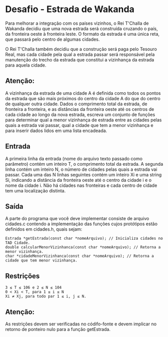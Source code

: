 # Desafio - Estrada de Wakanda

Para melhorar a integração com os países vizinhos, o Rei T'Challa de Wakanda decidiu que uma nova estrada
será construída cruzando o país, da fronteira oeste à fronteira leste. O formato da estrada é uma única reta,
que passará pelo centro de algumas cidades.

O Rei T'Challa também decidiu que a construção será paga pelo Tesouro Real, mas cada cidade pela qual a
estrada passar será responsável pela manutenção do trecho da estrada que constitui a vizinhança da
estrada para aquela cidade.

## Atenção:

A vizinhança da estrada de uma cidade A é definida como todos os pontos da estrada que são mais
próximos do centro da cidade A do que do centro de qualquer outra cidade.
Dados o comprimento total da estrada, de fronteira a fronteira, e as distâncias da fronteira oeste até os
centros de cada cidade ao longo da nova estrada, escreva um conjunto de funções para determinar qual a
menor vizinhança de estrada entre as cidades pelas quais a estrada vai passar, qual a cidade que tem a menor
vizinhança e para inserir dados lidos em uma lista encadeada.

## Entrada

A primeira linha da entrada (nome do arquivo texto passado como parâmetro) contém um inteiro T, o
comprimento total da estrada. A segunda linha contém um inteiro N, o número de cidades pelas quais a
estrada vai passar. Cada uma das N linhas seguintes contém um inteiro Xi e uma string Si, indicando a
distância da fronteira oeste até o centro da cidade i e o nome da cidade i. Não há cidades nas fronteiras e
cada centro de cidade tem uma localização distinta.

## Saída

A parte do programa que você deve implementar consiste de arquivo cidades.c contendo a implementação
das funções cujos protótipos estão definidos em cidades.h, quais sejam:

```
Estrada *getEstrada(const char *nomeArquivo); // Inicializa cidades no TAD Cidade.
double calcularMenorVizinhanca(const char *nomeArquivo); // Retorna a menor vizinhança.
char *cidadeMenorVizinhanca(const char *nomeArquivo); // Retorna a cidade que tem menor vizinhança.
```

## Restrições

```
3 ≤ T ≤ 106 e 2 ≤ N ≤ 104
0 < Xi < T, para 1 ≤ i ≤ N
Xi ≠ Xj, para todo par 1 ≤ i, j ≤ N.
```

## Atenção:

As restrições devem ser verificadas no códifo-fonte e devem implicar no retorno de ponteiro nulo para a
função getEstrada.